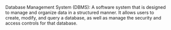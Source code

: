 Database Management System (DBMS): A software system that is designed to manage and organize data in a structured manner. It allows users to create, modify, and query a database, as well as manage the security and access controls for that database.
